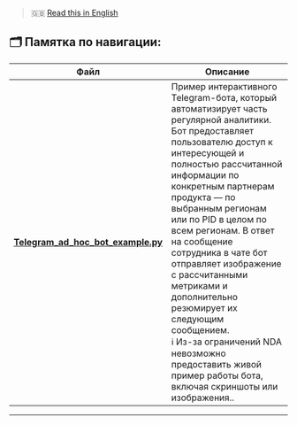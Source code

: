 > 🇬🇧 [Read this in English](README_EN.md)


## 🗂️ Памятка по навигации:

| Файл | Описание |
|------|-----------|
| **[Telegram_ad_hoc_bot_example.py](Telegram_ad_hoc_bot_example.py)** | Пример интерактивного Telegram-бота, который автоматизирует часть регулярной аналитики. Бот предоставляет пользователю доступ к интересующей и полностью рассчитанной информации по конкретным партнерам продукта — по выбранным регионам или по PID в целом по всем регионам. В ответ на сообщение сотрудника в чате бот отправляет изображение с рассчитанными метриками и дополнительно резюмирует их следующим сообщением. <br>ℹ️ Из-за ограничений NDA невозможно предоставить живой пример работы бота, включая скриншоты или изображения.. |

---